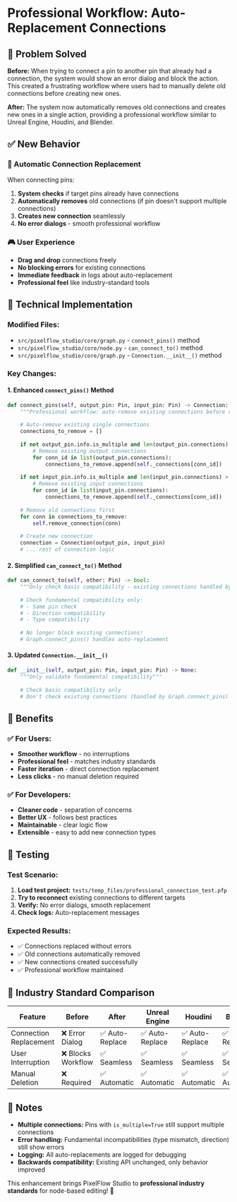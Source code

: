 # Professional Workflow: Auto-Replacement Connections

## 🎯 Problem Solved

**Before:** When trying to connect a pin to another pin that already had a connection, the system would show an error dialog and block the action. This created a frustrating workflow where users had to manually delete old connections before creating new ones.

**After:** The system now automatically removes old connections and creates new ones in a single action, providing a professional workflow similar to Unreal Engine, Houdini, and Blender.

## ✅ New Behavior

### 🔄 Automatic Connection Replacement
When connecting pins:
1. **System checks** if target pins already have connections
2. **Automatically removes** old connections (if pin doesn't support multiple connections)
3. **Creates new connection** seamlessly
4. **No error dialogs** - smooth professional workflow

### 🎮 User Experience
- **Drag and drop** connections freely
- **No blocking errors** for existing connections  
- **Immediate feedback** in logs about auto-replacement
- **Professional feel** like industry-standard tools

## 🔧 Technical Implementation

### Modified Files:
- `src/pixelflow_studio/core/graph.py` - `connect_pins()` method
- `src/pixelflow_studio/core/node.py` - `can_connect_to()` method  
- `src/pixelflow_studio/core/graph.py` - `Connection.__init__()` method

### Key Changes:

#### 1. Enhanced `connect_pins()` Method
```python
def connect_pins(self, output_pin: Pin, input_pin: Pin) -> Connection:
    """Professional workflow: auto-remove existing connections before creating new one"""
    
    # Auto-remove existing single connections
    connections_to_remove = []
    
    if not output_pin.info.is_multiple and len(output_pin.connections) > 0:
        # Remove existing output connections
        for conn_id in list(output_pin.connections):
            connections_to_remove.append(self._connections[conn_id])
    
    if not input_pin.info.is_multiple and len(input_pin.connections) > 0:
        # Remove existing input connections  
        for conn_id in list(input_pin.connections):
            connections_to_remove.append(self._connections[conn_id])
    
    # Remove old connections first
    for conn in connections_to_remove:
        self.remove_connection(conn)
    
    # Create new connection
    connection = Connection(output_pin, input_pin)
    # ... rest of connection logic
```

#### 2. Simplified `can_connect_to()` Method
```python
def can_connect_to(self, other: Pin) -> bool:
    """Only check basic compatibility - existing connections handled by Graph"""
    
    # Check fundamental compatibility only:
    # - Same pin check
    # - Direction compatibility  
    # - Type compatibility
    
    # No longer block existing connections!
    # Graph.connect_pins() handles auto-replacement
```

#### 3. Updated `Connection.__init__()`
```python
def __init__(self, output_pin: Pin, input_pin: Pin) -> None:
    """Only validate fundamental compatibility"""
    
    # Check basic compatibility only
    # Don't check existing connections (handled by Graph.connect_pins)
```

## 🎯 Benefits

### ✅ For Users:
- **Smoother workflow** - no interruptions
- **Professional feel** - matches industry standards
- **Faster iteration** - direct connection replacement
- **Less clicks** - no manual deletion required

### ✅ For Developers:  
- **Cleaner code** - separation of concerns
- **Better UX** - follows best practices
- **Maintainable** - clear logic flow
- **Extensible** - easy to add new connection types

## 🧪 Testing

### Test Scenario:
1. **Load test project:** `tests/temp_files/professional_connection_test.pfp`
2. **Try to reconnect** existing connections to different targets
3. **Verify:** No error dialogs, smooth replacement
4. **Check logs:** Auto-replacement messages

### Expected Results:
- ✅ Connections replaced without errors
- ✅ Old connections automatically removed
- ✅ New connections created successfully  
- ✅ Professional workflow maintained

## 🚀 Industry Standard Comparison

| Feature | Before | After | Unreal Engine | Houdini | Blender |
|---------|--------|--------|---------------|---------|---------|
| Connection Replacement | ❌ Error Dialog | ✅ Auto-Replace | ✅ Auto-Replace | ✅ Auto-Replace | ✅ Auto-Replace |
| User Interruption | ❌ Blocks Workflow | ✅ Seamless | ✅ Seamless | ✅ Seamless | ✅ Seamless |
| Manual Deletion | ❌ Required | ✅ Automatic | ✅ Automatic | ✅ Automatic | ✅ Automatic |

## 📝 Notes

- **Multiple connections:** Pins with `is_multiple=True` still support multiple connections
- **Error handling:** Fundamental incompatibilities (type mismatch, direction) still show errors
- **Logging:** All auto-replacements are logged for debugging
- **Backwards compatibility:** Existing API unchanged, only behavior improved

This enhancement brings PixelFlow Studio to **professional industry standards** for node-based editing! 🎉